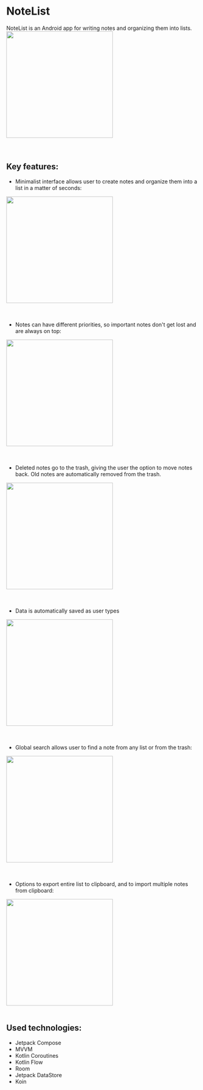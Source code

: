 # NoteList
NoteList is an Android app for writing notes and organizing them into lists.  
<img src="https://github.com/anshmidt/multialarm/assets/12444628/6853f9d4-3bfd-45ed-8717-d78eb61fe3c7" width="280"/>  
<br/><br/>

## Key features:
- Minimalist interface allows user to create notes and organize them into a list in a matter of seconds:  
<img src="https://github.com/anshmidt/multialarm/assets/12444628/71df3906-1b2c-4c29-a6f7-739c4d500ecd" width="280"/>  
<br/><br/><br/>

- Notes can have different priorities, so important notes don't get lost and are always on top:  
<img src="https://github.com/anshmidt/multialarm/assets/12444628/0930fd39-097b-4c7e-aa1d-4d426bbc2f53" width="280"/>  
<br/><br/><br/>

- Deleted notes go to the trash, giving the user the option to move notes back. Old notes are automatically removed from the trash.  
<img src="https://github.com/anshmidt/multialarm/assets/12444628/67a49730-a764-4840-898a-32761f2bdf8d" width="280"/>  
<br/><br/><br/>

- Data is automatically saved as user types  
<img src="https://github.com/anshmidt/multialarm/assets/12444628/d21a2ea5-24a5-4e76-a1df-22106638f796" width="280"/>  
<br/><br/><br/>

- Global search allows user to find a note from any list or from the trash:  
<img src="https://github.com/anshmidt/multialarm/assets/12444628/9d7f9a71-91ad-44b9-8b77-d1c33def89d9" width="280"/>  
<br/><br/><br/>

- Options to export entire list to clipboard, and to import multiple notes from clipboard:  
<img src="https://github.com/anshmidt/multialarm/assets/12444628/12cdd877-be3e-4539-b301-f9e668fe049c" width="280"/>  
<br/><br/>

## Used technologies:
- Jetpack Compose 
- MVVM 
- Kotlin Coroutines
- Kotlin Flow 
- Room 
- Jetpack DataStore 
- Koin

